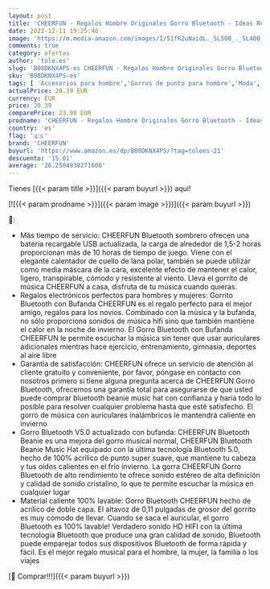 ```yaml
---
layout: post
title: 'CHEERFUN - Regalos Hombre Originales Gorro Bluetooth - Ideas Regalo Hombre Adolescentes Amigo Invisible Regalos Papa Novio Navidad  Gorro con Auriculares Bluetooth Invierno Deporte para Musica Correr Senderismo'
date: 2022-12-11 19:25:46
image: 'https://m.media-amazon.com/images/I/51fR2uNaidL._SL500_._SL400_.jpg'
comments: true
category: ofertas
author: 'tole.es'
slug: 'B08DKNX4PS-es CHEERFUN - Regalos Hombre Originales Gorro Bluetooth -...'
sku: 'B08DKNX4PS-es'
tags: [ 'Accesorios para hombre','Gorros de punto para hombre','Moda','Moda Hombre','Ropa de hombre','Sombreros y gorras para hombre','cheerfun','navidad','🇪🇸', ]
actualPrice: 20.39 EUR
currency: EUR
price: 20.39
comparePrice: 23.99 EUR
prodname: 'CHEERFUN - Regalos Hombre Originales Gorro Bluetooth - Ideas Regalo Hombre Adolescentes Amigo Invisible Regalos Papa Novio Navidad  Gorro con Auriculares Bluetooth Invierno Deporte para Musica Correr Senderismo'
country: 'es'
flag: '🇪🇸'
brand: 'CHEERFUN'
buyurl: 'https://www.amazon.es/dp/B08DKNX4PS/?tag=tolees-21'
descuento: '15.01'
average: '26.2504938271606'
---
```


Tienes [{{< param title >}}]({{< param buyurl >}}) aqui!

[![{{< param prodname >}}]({{< param image >}})]({{< param buyurl >}})

🔎:

- Más tiempo de servicio: CHEERFUN Bluetooth sombrero ofrecen una batería recargable USB actualizada, la carga de alrededor de 1,5-2 horas proporcionan más de 10 horas de tiempo de juego. Viene con el elegante calentador de cuello de lana polar, también se puede utilizar como media máscara de la cara, excelente efecto de mantener el calor, ligero, transpirable, cómodo y resistente al viento. Lleva el gorrito de música CHEERFUN a casa, disfruta de tu música cuando quieras.
- Regalos electrónicos perfectos para hombres y mujeres: Gorrito Bluetooth con Bufanda CHEERFUN es el regalo perfecto para el mejor amigo, regalos para los novios. Combinado con la música y la bufanda, no sólo proporciona sonidos de música hifi sino que también mantiene el calor en la noche de invierno. El Gorro Bluetooth con Bufanda CHEERFUN le permite escuchar la música sin tener que usar auriculares adicionales mientras hace ejercicio, entrenamiento, gimnasia, deportes al aire libre
- Garantía de satisfacción: CHEERFUN ofrece un servicio de atención al cliente gratuito y conveniente, por favor, póngase en contacto con nosotros primero si tiene alguna pregunta acerca de CHEERFUN Gorro Bluetooth, ofrecemos una garantía total para asegurarse de que usted puede comprar bluetooth beanie music hat con confianza y haría todo lo posible para resolver cualquier problema hasta que esté satisfecho. El gorro de música con auriculares inalámbricos le mantendrá caliente en invierno
- Gorro Bluetooth V5.0 actualizado con bufanda: CHEERFUN Bluetooth Beanie es una mejora del gorro musical normal, CHEERFUN Bluetooth Beanie Music Hat equipado con la última tecnología Bluetooth 5.0, hecho de 100% acrílico de punto super suave, que mantiene tu cabeza y tus oídos calientes en el frío invierno. La gorra CHEERFUN Gorro Bluetooth de alto rendimiento te ofrece sonido estéreo de alta definición y calidad de sonido cristalino, lo que te permite escuchar la música en cualquier lugar
- Material caliente 100% lavable: Gorro Bluetooth CHEERFUN hecho de acrílico de doble capa. El altavoz de 0,11 pulgadas de grosor del gorrito es muy cómodo de llevar. Cuando se saca el auricular, el gorro Bluetooth es 100% lavable! Verdadero sonido HD HIFI con la última tecnología Bluetooth que produce una gran calidad de sonido, Bluetooth puede emparejar todos sus dispositivos Bluetooth de forma rápida y fácil. Es el mejor regalo musical para el hombre, la mujer, la familia o los viajes

[🛒 Comprar!!!]({{< param buyurl >}})
